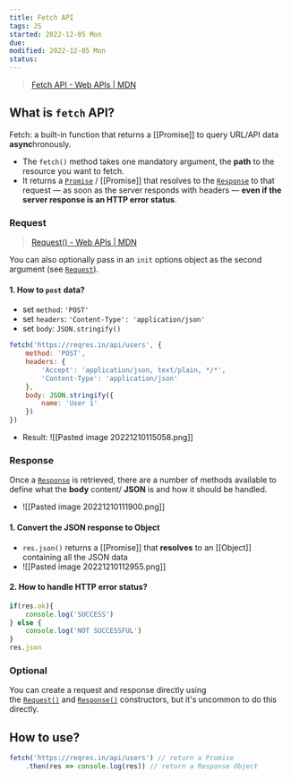 ```yaml
---
title: Fetch API
tags: JS
started: 2022-12-05 Mon
due:
modified: 2022-12-05 Mon
status:
---
```

>[Fetch API - Web APIs | MDN](https://developer.mozilla.org/en-US/docs/Web/API/Fetch_API)
## What is `fetch` API?
Fetch: a built-in function that returns a [[Promise]] to query URL/API data **async**hronously.
- The `fetch()` method takes one mandatory argument, the **path** to the resource you want to fetch. 
- It returns a [`Promise`](https://developer.mozilla.org/en-US/docs/Web/JavaScript/Reference/Global_Objects/Promise) / [[Promise]] that resolves to the [`Response`](https://developer.mozilla.org/en-US/docs/Web/API/Response) to that request — as soon as the server responds with headers — **even if the server response is an HTTP error status**. 
### Request
>[Request() - Web APIs | MDN](https://developer.mozilla.org/en-US/docs/Web/API/Request/Request)

You can also optionally pass in an `init` options object as the second argument (see [`Request`](https://developer.mozilla.org/en-US/docs/Web/API/Request)).
#### 1. How to `post` data?
- set `method`: `'POST'`
- set `headers`: `'Content-Type': 'application/json'`
- set `body`: `JSON.stringify()`
```js
fetch('https://reqres.in/api/users', {
	method: 'POST',
	headers: {
		'Accept': 'application/json, text/plain, */*',
		'Content-Type': 'application/json'
	},
	body: JSON.stringify({
		name: 'User 1'
	}) 
})
```
- Result: ![[Pasted image 20221210115058.png]]
### Response
Once a [`Response`](https://developer.mozilla.org/en-US/docs/Web/API/Response) is retrieved, there are a number of methods available to define what the **body** content/ **JSON** is and how it should be handled.
- ![[Pasted image 20221210111900.png]]
#### 1. Convert the JSON response to Object
- `res.json()` returns a [[Promise]] that **resolves** to an [[Object]] containing all the JSON data
- ![[Pasted image 20221210112955.png]]
#### 2. How to handle HTTP error status?
```js
if(res.ok){
	console.log('SUCCESS')
} else {
	console.log('NOT SUCCESSFUL')
}
res.json
```
### Optional
You can create a request and response directly using the [`Request()`](https://developer.mozilla.org/en-US/docs/Web/API/Request/Request "Request()") and [`Response()`](https://developer.mozilla.org/en-US/docs/Web/API/Response/Response "Response()") constructors, but it's uncommon to do this directly.
## How to use?
```js
fetch('https://reqres.in/api/users') // return a Promise
	.then(res => console.log(res)) // return a Response Object
	
```